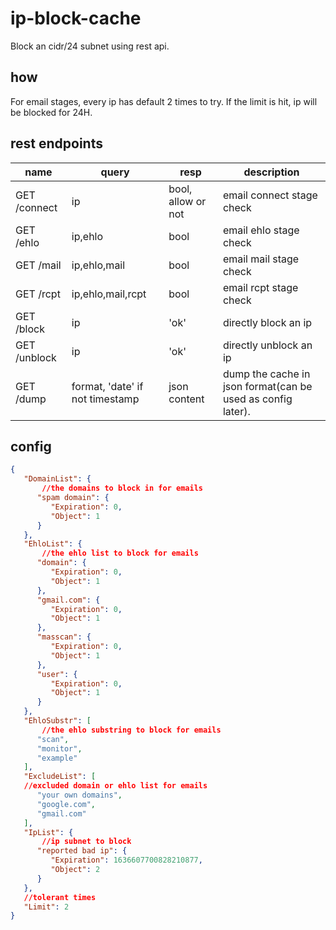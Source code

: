 
# ip-block-cache 

Block an cidr/24 subnet using rest api.


## how 

For email stages, every ip has default 2 times to try. If the limit is hit, ip will be blocked for 24H.

## rest endpoints

|name | query| resp | description| 
|-------|--------| -----| ---|
|GET    /connect|ip |bool, allow or not|email connect stage check|
|GET    /ehlo   | ip,ehlo | bool| email ehlo stage check|
|GET    /mail   | ip,ehlo,mail | bool| email mail stage check|
|GET    /rcpt   | ip,ehlo,mail,rcpt | bool| email rcpt stage check|
|GET    /block  | ip| 'ok' | directly block an ip|
|GET    /unblock| ip| 'ok' | directly unblock an ip|
|GET    /dump   | format, 'date' if not timestamp | json content| dump the cache in json format(can be used as config later).|

## config

```json
{
   "DomainList": {
       //the domains to block in for emails
      "spam domain": {
         "Expiration": 0,
         "Object": 1
      }
   },
   "EhloList": {
       //the ehlo list to block for emails
      "domain": {
         "Expiration": 0,
         "Object": 1
      },
      "gmail.com": {
         "Expiration": 0,
         "Object": 1
      },
      "masscan": {
         "Expiration": 0,
         "Object": 1
      },
      "user": {
         "Expiration": 0,
         "Object": 1
      }
   },
   "EhloSubstr": [
       //the ehlo substring to block for emails
      "scan",
      "monitor",
      "example"
   ],
   "ExcludeList": [
   //excluded domain or ehlo list for emails
      "your own domains",
      "google.com",
      "gmail.com"
   ],
   "IpList": {
       //ip subnet to block
      "reported bad ip": {
         "Expiration": 1636607700828210877,
         "Object": 2
      }
   },
   //tolerant times
   "Limit": 2
}
```
